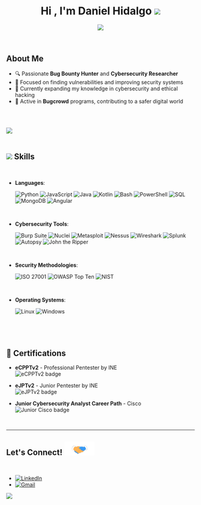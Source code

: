 <h1 align="center"><b>Hi , I'm Daniel Hidalgo </b><img src="https://media.giphy.com/media/hvRJCLFzcasrR4ia7z/giphy.gif" width="35"></h1>

<p align="center">
  <a href="https://github.com/danielhidalgo2/readme-typing-svg"><img src="https://readme-typing-svg.herokuapp.com?font=Time+New+Roman&color=cyan&size=25&center=true&vCenter=true&width=600&height=100&lines=Cybersecurity+Researcher;Bug+Bounty+Hunter;Ethical+Hacker;Security+Analyst;Always+learning..."></a>
</p>

<br>

## **About Me**

- 🔍 Passionate **Bug Bounty Hunter** and **Cybersecurity Researcher**
- 🎯 Focused on finding vulnerabilities and improving security systems
- 📖 Currently expanding my knowledge in cybersecurity and ethical hacking
- 🌱 Active in **Bugcrowd** programs, contributing to a safer digital world

<br><br>

<img src="https://user-images.githubusercontent.com/73097560/115834477-dbab4500-a447-11eb-908a-139a6edaec5c.gif"><br><br>

## <img src="https://media2.giphy.com/media/QssGEmpkyEOhBCb7e1/giphy.gif?cid=ecf05e47a0n3gi1bfqntqmob8g9aid1oyj2wr3ds3mg700bl&rid=giphy.gif" width="25"><b> Skills</b>
<br>

<p align="center">

- **Languages**:
  
    ![Python](https://img.shields.io/badge/Python-%2314354C.svg?style=for-the-badge&logo=python&logoColor=white)
    ![JavaScript](https://img.shields.io/badge/JavaScript-%23F7DF1E.svg?style=for-the-badge&logo=javascript&logoColor=black)
    ![Java](https://img.shields.io/badge/Java-%23ED8B00.svg?style=for-the-badge&logo=java&logoColor=white)
    ![Kotlin](https://img.shields.io/badge/Kotlin-%230095D5.svg?style=for-the-badge&logo=kotlin&logoColor=white)
    ![Bash](https://img.shields.io/badge/Bash-%23000000.svg?style=for-the-badge&logo=gnu-bash&logoColor=white)
    ![PowerShell](https://img.shields.io/badge/PowerShell-%235391FE.svg?style=for-the-badge&logo=powershell&logoColor=white)
    ![SQL](https://img.shields.io/badge/SQL-%230074C2.svg?style=for-the-badge&logo=postgresql&logoColor=white)
    ![MongoDB](https://img.shields.io/badge/MongoDB-%2347A248.svg?style=for-the-badge&logo=mongodb&logoColor=white)
    ![Angular](https://img.shields.io/badge/Angular-%23DD0031.svg?style=for-the-badge&logo=angular&logoColor=white)

<br>

- **Cybersecurity Tools**:

    ![Burp Suite](https://img.shields.io/badge/Burp%20Suite-FF6800?style=for-the-badge&logo=burpsuite&logoColor=white)
    ![Nuclei](https://img.shields.io/badge/Nuclei-%230078d7.svg?style=for-the-badge&logo=nuclei&logoColor=white)
    ![Metasploit](https://img.shields.io/badge/Metasploit-%23A83232.svg?style=for-the-badge&logo=metasploit&logoColor=white)
    ![Nessus](https://img.shields.io/badge/Nessus-%231D79FF.svg?style=for-the-badge&logo=nessus&logoColor=white)
    ![Wireshark](https://img.shields.io/badge/Wireshark-%236173B7.svg?style=for-the-badge&logo=wireshark&logoColor=white)
    ![Splunk](https://img.shields.io/badge/Splunk-%23000000.svg?style=for-the-badge&logo=splunk&logoColor=white)
    ![Autopsy](https://img.shields.io/badge/Autopsy-%234285F4.svg?style=for-the-badge&logo=autopsy&logoColor=white)
    ![John the Ripper](https://img.shields.io/badge/John%20the%20Ripper-%23F05847.svg?style=for-the-badge&logo=johntheripper&logoColor=white)

<br>

- **Security Methodologies**:

    ![ISO 27001](https://img.shields.io/badge/ISO%2027001-%23327FC7.svg?style=for-the-badge&logo=iso27001&logoColor=white)
    ![OWASP Top Ten](https://img.shields.io/badge/OWASP%20Top%2010-%23F05847.svg?style=for-the-badge&logo=owasp&logoColor=white)
    ![NIST](https://img.shields.io/badge/NIST-%234285F4.svg?style=for-the-badge&logo=nist&logoColor=white)

<br>

- **Operating Systems**:

    ![Linux](https://img.shields.io/badge/Linux-FCC624?style=for-the-badge&logo=linux&logoColor=black)
    ![Windows](https://img.shields.io/badge/Windows-0078d7.svg?style=for-the-badge&logo=windows&logoColor=white)

<br>
</p>

<br>

## 📜 Certifications

- **eCPPTv2** - Professional Pentester by INE  
  <img src="https://api.accredible.com/v1/frontend/credential_website_embed_image/badge/105477677" alt="eCPPTv2 badge" width="120">

- **eJPTv2** - Junior Pentester by INE  
  <img src="https://api.accredible.com/v1/frontend/credential_website_embed_image/badge/92074079" alt="eJPTv2 badge" width="120">

- **Junior Cybersecurity Analyst Career Path** - Cisco  
  <img src="https://images.credly.com/size/340x340/images/441578ec-c0f3-46cc-95fc-86b27e90cf4f/image.png" alt="Junior Cisco badge" width="120">


<br>

-----

## <b> Let's Connect!</b> <img src="https://github.com/0xAbdulKhalid/0xAbdulKhalid/raw/main/assets/mdImages/handshake.gif" width="80">
<br>
<div align='left'>
<ul>
<li><a href="https://linkedin.com/in/daniel-hidalgo-pagés" target="_blank"><img src="https://img.shields.io/badge/LinkedIn-%230077B5.svg?style=for-the-badge&logo=linkedin&logoColor=white" alt="LinkedIn"></a></li>
<li><a href="mailto:danielhidalgo20001@gmail.com" target="_blank"><img src="https://img.shields.io/badge/Email-D14836?style=for-the-badge&logo=gmail&logoColor=white" alt="Gmail"></a></li>
</ul>
</div>

<img src="https://user-images.githubusercontent.com/73097560/115834477-dbab4500-a447-11eb-908a-139a6edaec5c.gif">
